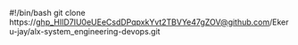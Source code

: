 #!/bin/bash
git clone https://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@github.com/Ekeru-jay/alx-system_engineering-devops.git
